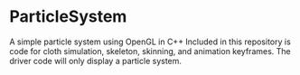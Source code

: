 # ParticleSystem
A simple particle system using OpenGL in C++
Included in this repository is code for cloth simulation, skeleton, skinning, and animation keyframes.
The driver code will only display a particle system.
